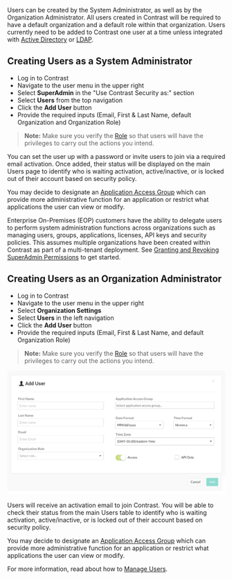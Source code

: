 <!--
title: "Create Users"
description: "Creating Users in Contrast TeamServer"
tags: "Admin onboarding TeamServer user settings license defend protection create"
-->

Users can be created by the System Administrator, as well as by the Organization Administrator. All users created in Contrast will be required to have a default organization and a default role within that organization. Users currently need to be added to Contrast one user at a time unless integrated with [Active Directory](installation-setupauth.html#ad) or [LDAP](installation-setupauth.html#ldap).

## Creating Users as a System Administrator

* Log in to Contrast 
* Navigate to the user menu in the upper right 
* Select **SuperAdmin** in the "Use Contrast Security as:" section
* Select **Users** from the top navigation
* Click the **Add User** button
* Provide the required inputs (Email, First & Last Name, default Organization and Organization Role) 

>**Note:** Make sure you verify the [Role](admin-manageorgsroleperm.html#roles) so that users will have the privileges to carry out the actions you intend.

You can set the user up with a password or invite users to join via a required email activation. Once added, their status will be displayed on the main Users page to identify who is waiting activation, active/inactive, or is locked out of their account based on security policy. 

You may decide to designate an [Application Access Group](admin-onboardteam.html#group) which can provide more administrative function for an application or restrict what applications the user can view or modify.

Enterprise On-Premises (EOP) customers have the ability to delegate users to perform system administration functions across organizations such as managing users, groups, applications, licenses, API keys and security policies. This assumes multiple organizations have been created within Contrast as part of a multi-tenant deployment. See [Granting and Revoking SuperAdmin Permissions](admin-manageorgs.html#sa) to get started.

## Creating Users as an Organization Administrator

* Log in to Contrast
* Navigate to the user menu in the upper right 
* Select **Organization Settings**
* Select **Users** in the left navigation
* Click the **Add User** button
* Provide the required inputs (Email, First & Last Name, and default Organization Role)

>**Note:** Make sure you verify the [Role](admin-manageorgsroleperm.html#roles) so that users will have the privileges to carry out the actions you intend.

<a href="assets/images/Create_User.png" rel="lightbox" title="Add User"><img class="thumbnail" src="assets/images/Create_User.png"/></a>

Users will receive an activation email to join Contrast. You will be able to check their status from the main Users table to identify who is waiting activation, active/inactive, or is locked out of their account based on security policy.

You may decide to designate an [Application Access Group](admin-onboardteam.html#group) which can provide more administrative function for an application or restrict what applications the user can view or modify.

For more information, read about how to [Manage Users](admin-manageorgs.html#manage-user). 


